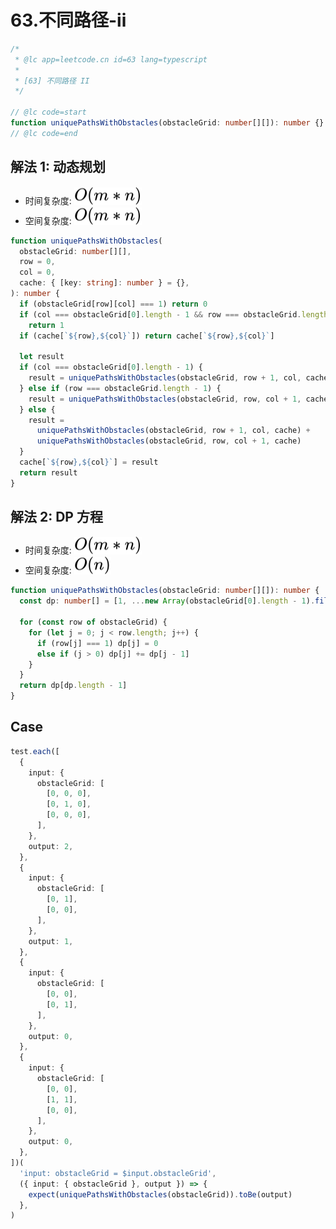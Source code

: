 # 63.不同路径-ii

```ts
/*
 * @lc app=leetcode.cn id=63 lang=typescript
 *
 * [63] 不同路径 II
 */

// @lc code=start
function uniquePathsWithObstacles(obstacleGrid: number[][]): number {}
// @lc code=end
```

## 解法 1: 动态规划

- 时间复杂度: <!-- $O(m*n)$ --> <img style="transform: translateY(0.1em); background: white;" src="svg/o-m-n.svg" alt="O(m*n)">
- 空间复杂度: <!-- $O(m*n)$ --> <img style="transform: translateY(0.1em); background: white;" src="svg/o-m-n.svg" alt="O(m*n)">

```ts
function uniquePathsWithObstacles(
  obstacleGrid: number[][],
  row = 0,
  col = 0,
  cache: { [key: string]: number } = {},
): number {
  if (obstacleGrid[row][col] === 1) return 0
  if (col === obstacleGrid[0].length - 1 && row === obstacleGrid.length - 1)
    return 1
  if (cache[`${row},${col}`]) return cache[`${row},${col}`]

  let result
  if (col === obstacleGrid[0].length - 1) {
    result = uniquePathsWithObstacles(obstacleGrid, row + 1, col, cache)
  } else if (row === obstacleGrid.length - 1) {
    result = uniquePathsWithObstacles(obstacleGrid, row, col + 1, cache)
  } else {
    result =
      uniquePathsWithObstacles(obstacleGrid, row + 1, col, cache) +
      uniquePathsWithObstacles(obstacleGrid, row, col + 1, cache)
  }
  cache[`${row},${col}`] = result
  return result
}
```

## 解法 2: DP 方程

- 时间复杂度: <!-- $O(m*n)$ --> <img style="transform: translateY(0.1em); background: white;" src="svg/o-m-n.svg" alt="O(m*n)">
- 空间复杂度: <!-- $O(n)$ --> <img style="transform: translateY(0.1em); background: white;" src="svg/o-n.svg" alt="O(n)">

```ts
function uniquePathsWithObstacles(obstacleGrid: number[][]): number {
  const dp: number[] = [1, ...new Array(obstacleGrid[0].length - 1).fill(0)]

  for (const row of obstacleGrid) {
    for (let j = 0; j < row.length; j++) {
      if (row[j] === 1) dp[j] = 0
      else if (j > 0) dp[j] += dp[j - 1]
    }
  }
  return dp[dp.length - 1]
}
```

## Case

```ts
test.each([
  {
    input: {
      obstacleGrid: [
        [0, 0, 0],
        [0, 1, 0],
        [0, 0, 0],
      ],
    },
    output: 2,
  },
  {
    input: {
      obstacleGrid: [
        [0, 1],
        [0, 0],
      ],
    },
    output: 1,
  },
  {
    input: {
      obstacleGrid: [
        [0, 0],
        [0, 1],
      ],
    },
    output: 0,
  },
  {
    input: {
      obstacleGrid: [
        [0, 0],
        [1, 1],
        [0, 0],
      ],
    },
    output: 0,
  },
])(
  'input: obstacleGrid = $input.obstacleGrid',
  ({ input: { obstacleGrid }, output }) => {
    expect(uniquePathsWithObstacles(obstacleGrid)).toBe(output)
  },
)
```
